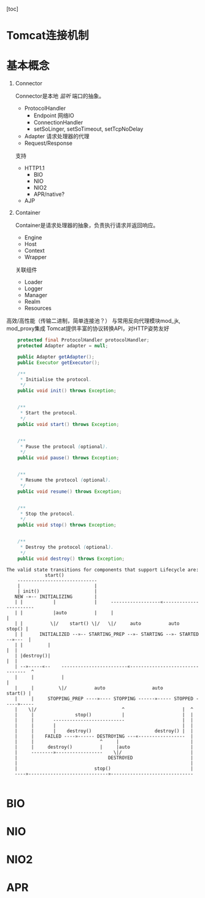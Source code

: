 [toc]

# Tomcat连接机制

# 基本概念
1. Connector

	Connector是本地 *监听* 端口的抽象。
	
	* ProtocolHandler
		* Endpoint 网络IO
		* ConnectionHandler
		* setSoLinger, setSoTimeout, setTcpNoDelay
	* Adapter 请求处理器的代理
	* Request/Response

	支持
	
	* HTTP1.1
		* BIO
		* NIO
		* NIO2
		* APR/native?
	* AJP

2. Container
	
	Container是请求处理器的抽象，负责执行请求并返回响应。
	
	* Engine
	* Host
	* Context
	* Wrapper

	关联组件
	
	* Loader
	* Logger
	* Manager
	* Realm
	* Resources
	


高效/高性能（传输二进制，简单连接池？）
与常用反向代理模块mod_jk, mod_proxy集成
Tomcat提供丰富的协议转换API，对HTTP姿势友好

``` java
    protected final ProtocolHandler protocolHandler;
    protected Adapter adapter = null;
```

``` java
    public Adapter getAdapter();
    public Executor getExecutor();

    /**
     * Initialise the protocol.
     */
    public void init() throws Exception;


    /**
     * Start the protocol.
     */
    public void start() throws Exception;


    /**
     * Pause the protocol (optional).
     */
    public void pause() throws Exception;


    /**
     * Resume the protocol (optional).
     */
    public void resume() throws Exception;


    /**
     * Stop the protocol.
     */
    public void stop() throws Exception;


    /**
     * Destroy the protocol (optional).
     */
    public void destroy() throws Exception;
```

```
The valid state transitions for components that support Lifecycle are:
              start()
    -----------------------------
    |                           |
    | init()                    |
   NEW -»-- INITIALIZING        |
   | |           |              |     ------------------«-----------------------
   | |           |auto          |     |                                        |
   | |          \|/    start() \|/   \|/     auto          auto         stop() |
   | |      INITIALIZED --»-- STARTING_PREP --»- STARTING --»- STARTED --»---  |
   | |         |                                                            |  |
   | |destroy()|                                                            |  |
   | --»-----«--    ------------------------«--------------------------------  ^
   |     |          |                                                          |
   |     |         \|/          auto                 auto              start() |
   |     |     STOPPING_PREP ----»---- STOPPING ------»----- STOPPED -----»-----
   |    \|/                               ^                     |  ^
   |     |               stop()           |                     |  |
   |     |       --------------------------                     |  |
   |     |       |                                              |  |
   |     |       |    destroy()                       destroy() |  |
   |     |    FAILED ----»------ DESTROYING ---«-----------------  |
   |     |                        ^     |                          |
   |     |     destroy()          |     |auto                      |
   |     --------»-----------------    \|/                         |
   |                                 DESTROYED                     |
   |                                                               |
   |                            stop()                             |
   ----»-----------------------------»------------------------------
  
```

# BIO

# NIO

# NIO2

# APR

